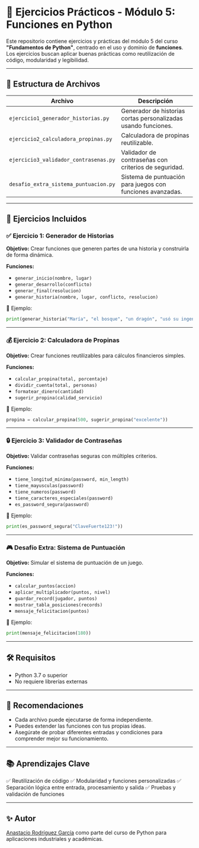 
# 🐍 Ejercicios Prácticos - Módulo 5: Funciones en Python

Este repositorio contiene ejercicios y prácticas del módulo 5 del curso **"Fundamentos de Python"**, centrado en el uso y dominio de **funciones**. Los ejercicios buscan aplicar buenas prácticas como reutilización de código, modularidad y legibilidad.

---

## 📁 Estructura de Archivos

| Archivo                                | Descripción |
|----------------------------------------|-------------|
| `ejercicio1_generador_historias.py`   | Generador de historias cortas personalizadas usando funciones. |
| `ejercicio2_calculadora_propinas.py`  | Calculadora de propinas reutilizable. |
| `ejercicio3_validador_contrasenas.py` | Validador de contraseñas con criterios de seguridad. |
| `desafio_extra_sistema_puntuacion.py` | Sistema de puntuación para juegos con funciones avanzadas. |

---

## 📌 Ejercicios Incluidos

### ✅ Ejercicio 1: Generador de Historias

**Objetivo:** Crear funciones que generen partes de una historia y construirla de forma dinámica.

**Funciones:**

- `generar_inicio(nombre, lugar)`
- `generar_desarrollo(conflicto)`
- `generar_final(resolucion)`
- `generar_historia(nombre, lugar, conflicto, resolucion)`

📎 Ejemplo:
```python
print(generar_historia("María", "el bosque", "un dragón", "usó su ingenio para calmarlo"))
````

---

### 💰 Ejercicio 2: Calculadora de Propinas

**Objetivo:** Crear funciones reutilizables para cálculos financieros simples.

**Funciones:**

* `calcular_propina(total, porcentaje)`
* `dividir_cuenta(total, personas)`
* `formatear_dinero(cantidad)`
* `sugerir_propina(calidad_servicio)`

📎 Ejemplo:

```python
propina = calcular_propina(500, sugerir_propina("excelente"))
```

---

### 🔒 Ejercicio 3: Validador de Contraseñas

**Objetivo:** Validar contraseñas seguras con múltiples criterios.

**Funciones:**

* `tiene_longitud_minima(password, min_length)`
* `tiene_mayusculas(password)`
* `tiene_numeros(password)`
* `tiene_caracteres_especiales(password)`
* `es_password_segura(password)`

📎 Ejemplo:

```python
print(es_password_segura("ClaveFuerte123!"))
```

---

### 🎮 Desafío Extra: Sistema de Puntuación

**Objetivo:** Simular el sistema de puntuación de un juego.

**Funciones:**

* `calcular_puntos(accion)`
* `aplicar_multiplicador(puntos, nivel)`
* `guardar_record(jugador, puntos)`
* `mostrar_tabla_posiciones(records)`
* `mensaje_felicitacion(puntos)`

📎 Ejemplo:

```python
print(mensaje_felicitacion(180))
```

---

## 🛠 Requisitos

* Python 3.7 o superior
* No requiere librerías externas

---

## 🧠 Recomendaciones

* Cada archivo puede ejecutarse de forma independiente.
* Puedes extender las funciones con tus propias ideas.
* Asegúrate de probar diferentes entradas y condiciones para comprender mejor su funcionamiento.

---

## 📚 Aprendizajes Clave

✅ Reutilización de código
✅ Modularidad y funciones personalizadas
✅ Separación lógica entre entrada, procesamiento y salida
✅ Pruebas y validación de funciones

---

## ✨ Autor

[Anastacio Rodríguez García](https://github.com/tuxmex) como parte del curso de Python para aplicaciones industriales y académicas.


